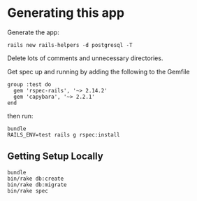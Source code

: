 # Generating this app

Generate the app:

    rails new rails-helpers -d postgresql -T

Delete lots of comments and unnecessary directories.

Get spec up and running by adding the following to the Gemfile

    group :test do
      gem 'rspec-rails', '~> 2.14.2'
      gem 'capybara', '~> 2.2.1'
    end

then run:

    bundle
    RAILS_ENV=test rails g rspec:install

## Getting Setup Locally

    bundle
    bin/rake db:create
    bin/rake db:migrate
    bin/rake spec
